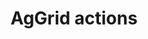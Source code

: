 ---
slug: aggrid-actions
version: v1.306.0
title: AgGrid actions
tags: ['App editor']
image: ./aggrid_actions.png
description: AgGrid and Database studio rows now support actions, components that will be displayed at each row of the table.
features:
  [
    'Support the following components:',
    'Button',
    'Toggle',
    'Select'
  ]
docs: /docs/apps/app_configuration_settings/aggrid_table#table-actions
---